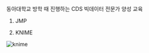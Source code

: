 동아대학교 방학 때 진행하는 CDS 빅데이터 전문가 양성 교육

1. JMP



2. KNIME
   
![knime](https://github.com/qor6/DataProcessing/assets/87318054/53b5709c-8108-486b-8360-8d1d3e13ab38)
